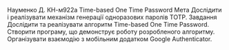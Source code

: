 Науменко Д. КН-м922а 
Time-based One Time Password
Мета
Дослідити і реалізувати механізм генерації одноразових паролів TOTP.
Завдання
Дослідити та реалізувати алгоритм Time-based One Time Password. Створити програму, що демонструє роботу розробленого алгоритму. Організувати взаємодію з мобільним додатком Google Authenticator.
